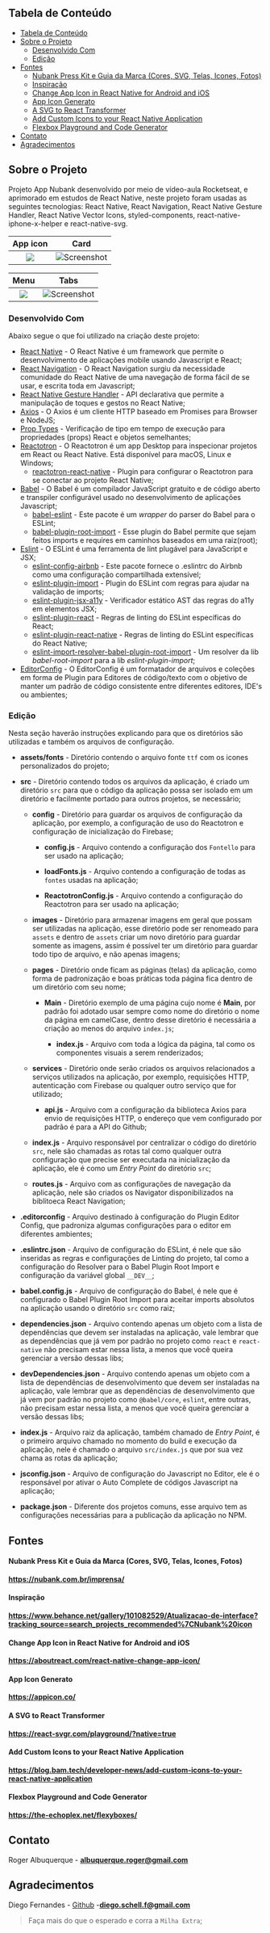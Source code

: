 <!-- TABLE OF CONTENTS -->

## Tabela de Conteúdo

- [Tabela de Conteúdo](#tabela-de-conteúdo)
- [Sobre o Projeto](#sobre-o-projeto)
  - [Desenvolvido Com](#desenvolvido-com)
  - [Edição](#edição)
- [Fontes](#fontes)
    - [Nubank Press Kit e Guia da Marca (Cores, SVG, Telas, Icones, Fotos)](#nubank-press-kit-e-guia-da-marca-cores-svg-telas-icones-fotos)
    - [Inspiração](#inspiração)
    - [Change App Icon in React Native for Android and iOS](#change-app-icon-in-react-native-for-android-and-ios)
    - [App Icon Generato](#app-icon-generato)
    - [A SVG to React Transformer](#a-svg-to-react-transformer)
    - [Add Custom Icons to your React Native Application](#add-custom-icons-to-your-react-native-application)
    - [Flexbox Playground and Code Generator](#flexbox-playground-and-code-generator)
- [Contato](#contato)
- [Agradecimentos](#agradecimentos)

## Sobre o Projeto

Projeto App Nubank desenvolvido por meio de vídeo-aula Rocketseat, e aprimorado em estudos de React Native, neste projeto foram usadas as seguintes tecnologias: React Native, React Navigation, React Native Gesture Handler, React Native Vector Icons, styled-components, react-native-iphone-x-helper e react-native-svg.

App icon         |  Card
:-------------------------:|:-------------------------:
![](/assets/images/Screenshot_1.jpg) | ![Screenshot](/assets/images/Screenshot_2.jpg)

Menu            |  Tabs
:-------------------------:|:-------------------------:
![](/assets/images/Screenshot_3.jpg) | ![Screenshot](/assets/images/Screenshot_4.jpg)

### Desenvolvido Com

Abaixo segue o que foi utilizado na criação deste projeto:

- [React Native](http://facebook.github.io/react-native/) - O React Native é um framework que permite o desenvolvimento de aplicações mobile usando Javascript e React;
- [React Navigation](https://reactnavigation.org/) - O React Navigation surgiu da necessidade comunidade do React Native de uma navegação de forma fácil de se usar, e escrita toda em Javascript;
- [React Native Gesture Handler](https://kmagiera.github.io/react-native-gesture-handler/) - API declarativa que permite a manipulação de toques e gestos no React Native;
- [Axios](https://github.com/axios/axios) - O Axios é um cliente HTTP baseado em Promises para Browser e NodeJS;
- [Prop Types](https://github.com/facebook/prop-types) - Verificação de tipo em tempo de execução para propriedades (props) React e objetos semelhantes;
- [Reactotron](https://github.com/infinitered/reactotron) - O Reactotron é um app Desktop para inspecionar projetos em React ou React Native. Está disponível para macOS, Linux e Windows;
  - [reactotron-react-native](https://github.com/infinitered/reactotron/blob/master/docs/quick-start-react-native.md) - Plugin para configurar o Reactotron para se conectar ao projeto React Native;
- [Babel](https://babeljs.io/) - O Babel é um compilador JavaScript gratuito e de código aberto e transpiler configurável usado no desenvolvimento de aplicações Javascript;
  - [babel-eslint](https://github.com/babel/babel-eslint) - Este pacote é um _wrapper_ do parser do Babel para o ESLint;
  - [babel-plugin-root-import](https://github.com/entwicklerstube/babel-plugin-root-import) - Esse plugin do Babel permite que sejam feitos imports e requires em caminhos baseados em uma raiz(root);
- [Eslint](https://eslint.org/) - O ESLint é uma ferramenta de lint plugável para JavaScript e JSX;
  - [eslint-config-airbnb](https://github.com/airbnb/javascript/tree/master/packages/eslint-config-airbnb) - Este pacote fornece o .eslintrc do Airbnb como uma configuração compartilhada extensível;
  - [eslint-plugin-import](https://github.com/benmosher/eslint-plugin-import) - Plugin do ESLint com regras para ajudar na validação de imports;
  - [eslint-plugin-jsx-a11y](https://github.com/evcohen/eslint-plugin-jsx-a11y) - Verificador estático AST das regras do a11y em elementos JSX;
  - [eslint-plugin-react](https://github.com/yannickcr/eslint-plugin-react) - Regras de linting do ESLint específicas do React;
  - [eslint-plugin-react-native](https://github.com/Intellicode/eslint-plugin-react-native) - Regras de linting do ESLint específicas do React Native;
  - [eslint-import-resolver-babel-plugin-root-import](https://github.com/olalonde/eslint-import-resolver-babel-root-import) - Um resolver da lib _babel-root-import_ para a lib _eslint-plugin-import_;
- [EditorConfig](https://editorconfig.org/) - O EditorConfig é um formatador de arquivos e coleções em forma de Plugin para Editores de código/texto com o objetivo de manter um padrão de código consistente entre diferentes editores, IDE's ou ambientes;

### Edição

Nesta seção haverão instruções explicando para que os diretórios são utilizadas e também os arquivos de configuração.

- **assets/fonts** - Diretório contendo o arquivo fonte `ttf` com os icones personalizados do projeto;

- **src** - Diretório contendo todos os arquivos da aplicação, é criado um diretório `src` para que o código da aplicação possa ser isolado em um diretório e facilmente portado para outros projetos, se necessário;

  - **config** - Diretório para guardar os arquivos de configuração da aplicação, por exemplo, a configuração de uso do Reactotron e configuração de inicialização do Firebase;

    - **config.js** - Arquivo contendo a configuração dos `Fontello` para ser usado na aplicação;

    - **loadFonts.js** - Arquivo contendo a configuração de todas as `fontes` usadas na aplicação;

    - **ReactotronConfig.js** - Arquivo contendo a configuração do Reactotron para ser usado na aplicação;

  - **images** - Diretório para armazenar imagens em geral que possam ser utilizadas na aplicação, esse diretório pode ser renomeado para `assets` e dentro de `assets` criar um novo diretório para guardar somente as imagens, assim é possível ter um diretório para guardar todo tipo de arquivo, e não apenas imagens;

  - **pages** - Diretório onde ficam as páginas (telas) da aplicação, como forma de padronização e boas práticas toda página fica dentro de um diretório com seu nome;

    - **Main** - Diretório exemplo de uma página cujo nome é **Main**, por padrão foi adotado usar sempre como nome do diretório o nome da página em camelCase, dentro desse diretório é necessária a criação ao menos do arquivo `index.js`;

      - **index.js** - Arquivo com toda a lógica da página, tal como os componentes visuais a serem renderizados;

  - **services** - Diretório onde serão criados os arquivos relacionados a serviços utilizados na aplicação, por exemplo, requisições HTTP, autenticação com Firebase ou qualquer outro serviço que for utilizado;

    - **api.js** - Arquivo com a configuração da biblioteca Axios para envio de requisições HTTP, o endereço que vem configurado por padrão é para a API do Github;

  - **index.js** - Arquivo responsável por centralizar o código do diretório `src`, nele são chamadas as rotas tal como qualquer outra configuração que precise ser executada na inicialização da aplicação, ele é como um _Entry Point_ do diretório `src`;

  - **routes.js** - Arquivo com as configurações de navegação da aplicação, nele são criados os Navigator disponibilizados na biblitoeca React Navigation;

- **.editorconfig** - Arquivo destinado à configuração do Plugin Editor Config, que padroniza algumas configurações para o editor em diferentes ambientes;

- **.eslintrc.json** - Arquivo de configuração do ESLint, é nele que são inseridas as regras e configurações de Linting do projeto, tal como a configuração do Resolver para o Babel Plugin Root Import e configuração da variável global `__DEV__`;

- **babel.config.js** - Arquivo de configuração do Babel, é nele que é configurado o Babel Plugin Root Import para aceitar imports absolutos na aplicação usando o diretório `src` como raiz;

- **dependencies.json** - Arquivo contendo apenas um objeto com a lista de dependências que devem ser instaladas na aplicação, vale lembrar que as dependências que já vem por padrão no projeto como `react` e `react-native` não precisam estar nessa lista, a menos que você queira gerenciar a versão dessas libs;

- **devDependencies.json** - Arquivo contendo apenas um objeto com a lista de dependências de desenvolvimento que devem ser instaladas na aplicação, vale lembrar que as dependências de desenvolvimento que já vem por padrão no projeto como `@babel/core`, `eslint`, entre outras, não precisam estar nessa lista, a menos que você queira gerenciar a versão dessas libs;

- **index.js** - Arquivo raiz da aplicação, também chamado de _Entry Point_, é o primeiro arquivo chamado no momento do build e execução da aplicação, nele é chamado o arquivo `src/index.js` que por sua vez chama as rotas da aplicação;

- **jsconfig.json** - Arquivo de configuração do Javascript no Editor, ele é o responsável por ativar o Auto Complete de códigos Javascript na aplicação;

- **package.json** - Diferente dos projetos comuns, esse arquivo tem as configurações necessárias para a publicação da aplicação no NPM.

## Fontes

#### Nubank Press Kit e Guia da Marca (Cores, SVG, Telas, Icones, Fotos)
**https://nubank.com.br/imprensa/**

#### Inspiração
**https://www.behance.net/gallery/101082529/Atualizacao-de-interface?tracking_source=search_projects_recommended%7CNubank%20icon**

#### Change App Icon in React Native for Android and iOS
**https://aboutreact.com/react-native-change-app-icon/**

#### App Icon Generato
**https://appicon.co/**

#### A SVG to React Transformer
**https://react-svgr.com/playground/?native=true**

#### Add Custom Icons to your React Native Application
**https://blog.bam.tech/developer-news/add-custom-icons-to-your-react-native-application**

#### Flexbox Playground and Code Generator
**https://the-echoplex.net/flexyboxes/**

## Contato

Roger Albuquerque - **albuquerque.roger@gmail.com**

## Agradecimentos

Diego Fernandes - [Github](https://github.com/diego3g) -**diego.schell.f@gmail.com**

> Faça mais do que o esperado e corra a `Milha Extra`;
